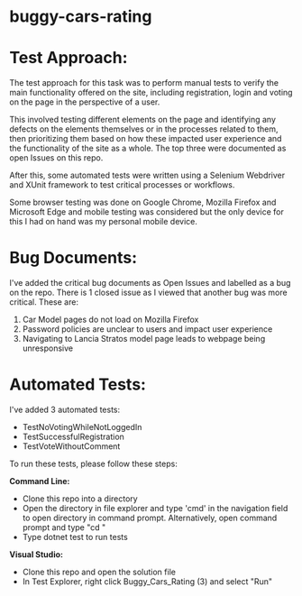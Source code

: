 # buggy-cars-rating

# Test Approach:

The test approach for this task was to perform manual tests to verify the main functionality offered on the site, including registration, login and voting on the page in the perspective of a user.

This involved testing different elements on the page and identifying any defects on the elements themselves or in the processes related to them, then prioritizing them based on how  these impacted user experience and the functionality of the site as a whole.  The top three were documented as open Issues on this repo.

After this, some automated tests were written using a Selenium Webdriver and XUnit framework to test critical processes or workflows.

Some browser testing was done on Google Chrome, Mozilla Firefox and Microsoft Edge and mobile testing was considered but the only device for this I had on hand was my personal mobile device.

# Bug Documents:

I've added the critical bug documents as Open Issues and labelled as a bug on the repo.  There is 1 closed issue as I viewed that another bug was more critical.  These are:
  1) Car Model pages do not load on Mozilla Firefox 
  2) Password policies are unclear to users and impact user experience
  3) Navigating to Lancia Stratos model page leads to webpage being unresponsive
  
  # Automated Tests:
  
  I've added 3 automated tests:
  * TestNoVotingWhileNotLoggedIn
  * TestSuccessfulRegistration
  * TestVoteWithoutComment

To run these tests, please follow these steps:

**Command Line:**
* Clone this repo into a directory 
* Open the directory in file explorer and type 'cmd' in the navigation field to open directory in command prompt.  Alternatively, open command prompt and type "cd <DIRPATH>"
* Type dotnet test to run tests
  
**Visual Studio:**
  * Clone this repo and open the solution file
  * In Test Explorer, right click Buggy_Cars_Rating (3) and select "Run"
  
  
